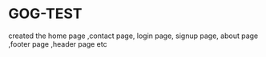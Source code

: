 # GOG-TEST
created the home page ,contact page, login page, signup page, about page ,footer page ,header page etc

